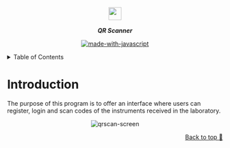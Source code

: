 <div align="center">
  
  ### <img src="https://raw.githubusercontent.com/juaneme8/qrscan/main/public/img/logo_inverted.svg" height="30px"/>
  ***QR Scanner***
  
</div>

<div align="center">
  
[![made-with-javascript](https://img.shields.io/badge/Made%20with-JavaScript-1f425f.svg)](https://www.javascript.com)

  
</div>


<!-- TABLE OF CONTENTS -->
<details>
  <summary>Table of Contents</summary>
  <ol>
    <li>
      <a href="#intro">Introduction</a>
    </li>
  </ol>
</details>

# Introduction
The purpose of this program is to offer an interface where users can register, login and scan codes of the instruments received in the laboratory.

<div align="center">
  
![qrscan-screen](https://user-images.githubusercontent.com/44928453/163009536-c2ce1daa-1ae3-4649-b39f-d97dd3a743d8.png)

</div>
 
 
<p align="right"><a href="#top">Back to top 🔼</a></p>

